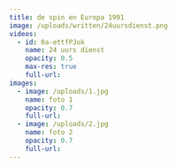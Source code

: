 ```yaml
---
title: de spin en Europa 1991
image: /uploads/written/24uursdienst.png
videos:
  - id: 0a-ettfPJok
    name: 24 uurs dienst
    opacity: 0.5
    max-res: true
    full-url:
images:
  - image: /uploads/1.jpg
    name: foto 1
    opacity: 0.7
    full-url:
  - image: /uploads/2.jpg
    name: foto 2
    opacity: 0.7
    full-url:
---
```

